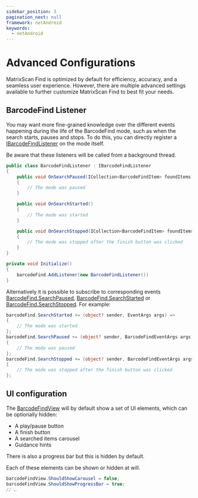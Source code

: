 ```yaml
---
sidebar_position: 3
pagination_next: null
framework: netAndroid
keywords:
  - netAndroid
---
```


# Advanced Configurations

MatrixScan Find is optimized by default for efficiency, accuracy, and a seamless user experience. However, there are multiple advanced settings available to further customize MatrixScan Find to best fit your needs.

## BarcodeFind Listener

You may want more fine-grained knowledge over the different events happening during the life of the BarcodeFind mode, such as when the search starts, pauses and stops. To do this, you can directly register a [IBarcodeFindListener](https://docs.scandit.com/6.28/data-capture-sdk/dotnet.android/barcode-capture/api/barcode-find-listener.html#interface-scandit.datacapture.barcode.find.IBarcodeFindListener) on the mode itself.

Be aware that these listeners will be called from a background thread.

```csharp
public class BarcodeFindListener : IBarcodeFindListener
{
    public void OnSearchPaused(ICollection<BarcodeFindItem> foundItems)
    {
        // The mode was paused
    }

    public void OnSearchStarted()
    {
        // The mode was started
    }

    public void OnSearchStopped(ICollection<BarcodeFindItem> foundItems)
    {
        // The mode was stopped after the finish button was clicked
    }
}

private void Initialize()
{
    barcodeFind.AddListener(new BarcodeFindListener())
}
```

Alternatively it is possible to subscribe to corresponding events [BarcodeFind.SearchPaused](https://docs.scandit.com/6.28/data-capture-sdk/dotnet.android/barcode-capture/api/barcode-find.html#property-scandit.datacapture.barcode.find.BarcodeFind.SearchPaused), [BarcodeFind.SearchStarted](https://docs.scandit.com/6.28/data-capture-sdk/dotnet.android/barcode-capture/api/barcode-find.html#property-scandit.datacapture.barcode.find.BarcodeFind.SearchStarted) or [BarcodeFind.SearchStopped](https://docs.scandit.com/6.28/data-capture-sdk/dotnet.android/barcode-capture/api/barcode-find.html#property-scandit.datacapture.barcode.find.BarcodeFind.SearchStopped). For example:

```csharp
barcodeFind.SearchStarted += (object? sender, EventArgs args) =>
{
    // The mode was started
};
barcodeFind.SearchPaused += (object? sender, BarcodeFindEventArgs args) =>
{
    // The mode was paused
};
barcodeFind.SearchStopped += (object? sender, BarcodeFindEventArgs args) =>
{
    // The mode was stopped after the finish button was clicked
};
```

## UI configuration

The [BarcodeFindView](https://docs.scandit.com/6.28/data-capture-sdk/dotnet.android/barcode-capture/api/ui/barcode-find-view.html#class-scandit.datacapture.barcode.find.ui.BarcodeFindView) will by default show a set of UI elements, which can be optionally hidden:

- A play/pause button
- A finish button
- A searched items carousel
- Guidance hints

There is also a progress bar but this is hidden by default.

Each of these elements can be shown or hidden at will.

```csharp
barcodeFindView.ShouldShowCarousel = false;
barcodeFindView.ShouldShowProgressBar = true;
// …
```
